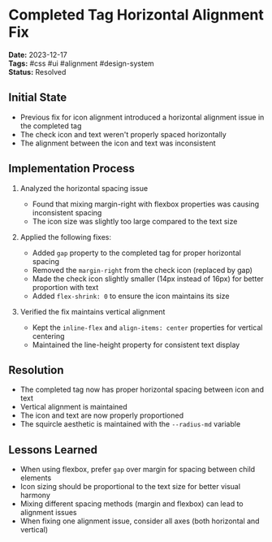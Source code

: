 # Completed Tag Horizontal Alignment Fix

**Date:** 2023-12-17  
**Tags:** #css #ui #alignment #design-system  
**Status:** Resolved

## Initial State
- Previous fix for icon alignment introduced a horizontal alignment issue in the completed tag
- The check icon and text weren't properly spaced horizontally
- The alignment between the icon and text was inconsistent

## Implementation Process
1. Analyzed the horizontal spacing issue
   - Found that mixing margin-right with flexbox properties was causing inconsistent spacing
   - The icon size was slightly too large compared to the text size

2. Applied the following fixes:
   - Added `gap` property to the completed tag for proper horizontal spacing
   - Removed the `margin-right` from the check icon (replaced by gap)
   - Made the check icon slightly smaller (14px instead of 16px) for better proportion with text
   - Added `flex-shrink: 0` to ensure the icon maintains its size

3. Verified the fix maintains vertical alignment
   - Kept the `inline-flex` and `align-items: center` properties for vertical centering
   - Maintained the line-height property for consistent text display

## Resolution
- The completed tag now has proper horizontal spacing between icon and text
- Vertical alignment is maintained
- The icon and text are now properly proportioned
- The squircle aesthetic is maintained with the `--radius-md` variable

## Lessons Learned
- When using flexbox, prefer `gap` over margin for spacing between child elements
- Icon sizing should be proportional to the text size for better visual harmony
- Mixing different spacing methods (margin and flexbox) can lead to alignment issues
- When fixing one alignment issue, consider all axes (both horizontal and vertical)
